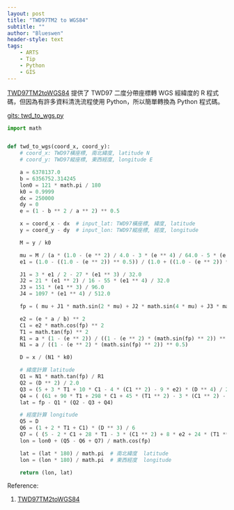 ```yaml
---
layout: post
title: "TWD97TM2 to WGS84"
subtitle: ""
author: "Blueswen"
header-style: text
tags:
    - ARTS
    - Tip
    - Python
    - GIS
---
```


[TWD97TM2toWGS84](https://github.com/snexuz/TWD97TM2toWGS84) 提供了 TWD97 二度分帶座標轉 WGS 經緯度的 R 程式碼，但因為有許多資料清洗流程使用 Python，所以簡單轉換為 Python 程式碼。

[gits: twd_to_wgs.py](https://gist.github.com/Blueswen/4d80e43822967bb3fb0ed28434dc0584)

```py
import math


def twd_to_wgs(coord_x, coord_y):
    # coord_x: TWD97橫座標, 南北緯度, latitude N
    # coord_y: TWD97縱座標, 東西經度, longitude E

    a = 6378137.0
    b = 6356752.314245
    lon0 = 121 * math.pi / 180
    k0 = 0.9999
    dx = 250000
    dy = 0
    e = (1 - b ** 2 / a ** 2) ** 0.5

    x = coord_x - dx  # input_lat: TWD97橫座標, 緯度, latitude
    y = coord_y - dy  # input_lon: TWD97縱座標, 經度, longitude

    M = y / k0

    mu = M / (a * (1.0 - (e ** 2) / 4.0 - 3 * (e ** 4) / 64.0 - 5 * (e ** 6) / 256.0))
    e1 = (1.0 - ((1.0 - (e ** 2)) ** 0.5)) / (1.0 + ((1.0 - (e ** 2)) ** 0.5))

    J1 = 3 * e1 / 2 - 27 * (e1 ** 3) / 32.0
    J2 = 21 * (e1 ** 2) / 16 - 55 * (e1 ** 4) / 32.0
    J3 = 151 * (e1 ** 3) / 96.0
    J4 = 1097 * (e1 ** 4) / 512.0

    fp = ( mu + J1 * math.sin(2 * mu) + J2 * math.sin(4 * mu) + J3 * math.sin(6 * mu) + J4 * math.sin(8 * mu) )

    e2 = (e * a / b) ** 2
    C1 = e2 * math.cos(fp) ** 2
    T1 = math.tan(fp) ** 2
    R1 = a * (1 - (e ** 2)) / ((1 - (e ** 2) * (math.sin(fp) ** 2)) ** (3.0 / 2.0))
    N1 = a / ((1 - (e ** 2) * (math.sin(fp) ** 2)) ** 0.5)

    D = x / (N1 * k0)

    # 緯度計算 latitude
    Q1 = N1 * math.tan(fp) / R1
    Q2 = (D ** 2) / 2.0
    Q3 = (5 + 3 * T1 + 10 * C1 - 4 * (C1 ** 2) - 9 * e2) * (D ** 4) / 24.0
    Q4 = ( (61 + 90 * T1 + 298 * C1 + 45 * (T1 ** 2) - 3 * (C1 ** 2) - 252 * e2) * (D ** 6) / 720.0 )
    lat = fp - Q1 * (Q2 - Q3 + Q4)

    # 經度計算 longitude
    Q5 = D
    Q6 = (1 + 2 * T1 + C1) * (D ** 3) / 6
    Q7 = ( (5 - 2 * C1 + 28 * T1 - 3 * (C1 ** 2) + 8 * e2 + 24 * (T1 ** 2)) * (D ** 5) / 120.0 )
    lon = lon0 + (Q5 - Q6 + Q7) / math.cos(fp)

    lat = (lat * 180) / math.pi  # 南北緯度  latitude
    lon = (lon * 180) / math.pi  # 東西經度  longitude

    return (lon, lat)
```

Reference:

1. [TWD97TM2toWGS84](https://github.com/snexuz/TWD97TM2toWGS84)
